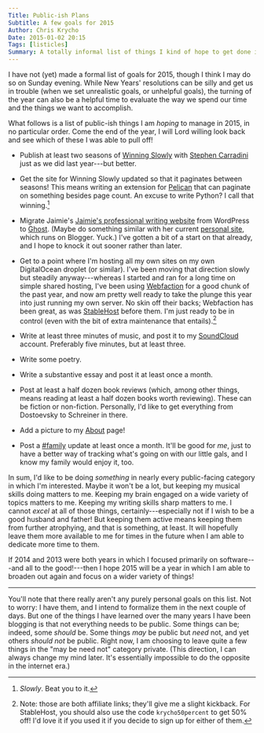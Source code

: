 ```yaml
---
Title: Public-ish Plans
Subtitle: A few goals for 2015
Author: Chris Krycho
Date: 2015-01-02 20:15
Tags: [listicles]
Summary: A totally informal list of things I kind of hope to get done in public in 2015.
---
```


I have not (yet) made a formal list of goals for 2015, though I think I may do
so on Sunday evening. While New Years' resolutions can be silly and get us in
trouble (when we set unrealistic goals, or unhelpful goals), the turning of the
year can also be a helpful time to evaluate the way we spend our time and the
things we want to accomplish.

What follows is a list of public-ish things I am *hoping* to manage in 2015, in
no particular order. Come the end of the year, I will Lord willing look back and
see which of these I was able to pull off!

  - Publish at least two seasons of [Winning Slowly] with [Stephen Carradini]
    just as we did last year---but better.

  - Get the site for Winning Slowly updated so that it paginates between
    seasons! This means writing an extension for [Pelican] that can paginate on
    something besides page count. An excuse to write Python? I call that
    winning.[^slowly]

  - Migrate Jaimie's [Jaimie's professional writing website] from WordPress to
    [Ghost]. (Maybe do something similar with her current [personal site], which
    runs on Blogger. Yuck.) I've gotten a bit of a start on that already, and I
    hope to knock it out sooner rather than later.

  - Get to a point where I'm hosting all my own sites on my own DigitalOcean
    droplet (or similar). I've been moving that direction slowly but steadily
    anyway---whereas I started and ran for a long time on simple shared hosting,
    I've been using [Webfaction] for a good chunk of the past year, and now am
    pretty well ready to take the plunge this year into just running my own
    server. No skin off their backs; Webfaction has been great, as was
    [StableHost] before them. I'm just ready to be in control (even with the bit
    of extra maintenance that entails).[^affiliate]

  - Write at least three minutes of music, and post it to my [SoundCloud]
    account. Preferably five minutes, but at least three.

  - Write some poetry.

  - Write a substantive essay and post it at least once a month.

  - Post at least a half dozen book reviews (which, among other things, means
    reading at least a half dozen books worth reviewing). These can be fiction
    or non-fiction. Personally, I'd like to get everything from Dostoevsky to
    Schreiner in there.

  - Add a picture to my [About] page!

  - Post a [#family] update at least once a month. It'll be good for *me*, just
    to have a better way of tracking what's going on with our little gals, and I
    know my family would enjoy it, too.

In sum, I'd like to be doing *something* in nearly every public-facing category
in which I'm interested. Maybe it won't be a lot, but keeping my musical skills
doing matters to me. Keeping my brain engaged on a wide variety of topics
matters to me. Keeping my writing skills sharp matters to me. I cannot *excel*
at all of those things, certainly---especially not if I wish to be a good
husband and father! But keeping them active means keeping them from further
atrophying, and that is something, at least. It will hopefully leave them more
available to me for times in the future when I am able to dedicate more time to
them.

If 2014 and 2013 were both years in which I focused primarily on software---and
all to the good!---then I hope 2015 will be a year in which I am able to broaden
out again and focus on a wider variety of things!

---

You'll note that there really aren't any purely personal goals on this list. Not
to worry: I have them, and I intend to formalize them in the next couple of
days. But one of the things I have learned over the many years I have been
blogging is that not everything needs to be public. Some things can be; indeed,
some *should* be. Some things *may* be public but *need* not, and yet others
*should not* be public. Right now, I am choosing to leave quite a few things in
the "may be need not" category private. (This direction, I can always change my
mind later. It's essentially impossible to do the opposite in the internet era.)

[^slowly]: *Slowly*. Beat you to it.

[^affiliate]: Note: those are both affiliate links; they'll give me a slight
    kickback. For StableHost, you should also use the code `krycho50percent` to
    get 50% off! I'd love it if you used it if you decide to sign up for either
    of them.

[Winning Slowly]: //www.winningslowly.org
[Stephen Carradini]: //stephencarradini.com
[Pelican]: //docs.getpelican.com/en/3.5.0/
[Jaimie's professional writing website]: //jaimiekrycho.com
[personal site]: //jaimiedawn.blogspot.com
[Ghost]: //ghost.org
[Webfaction]: https://www.webfaction.com/?aid=67929
[StableHost]: https://billing.stablehost.com/aff.php?aff=319
[SoundCloud]: //soundcloud.com/chriskrycho
[About]: /about
[#family]: /family
